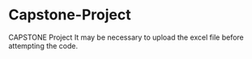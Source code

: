 # Capstone-Project
CAPSTONE Project
It may be necessary to upload the excel file before attempting the code.  
